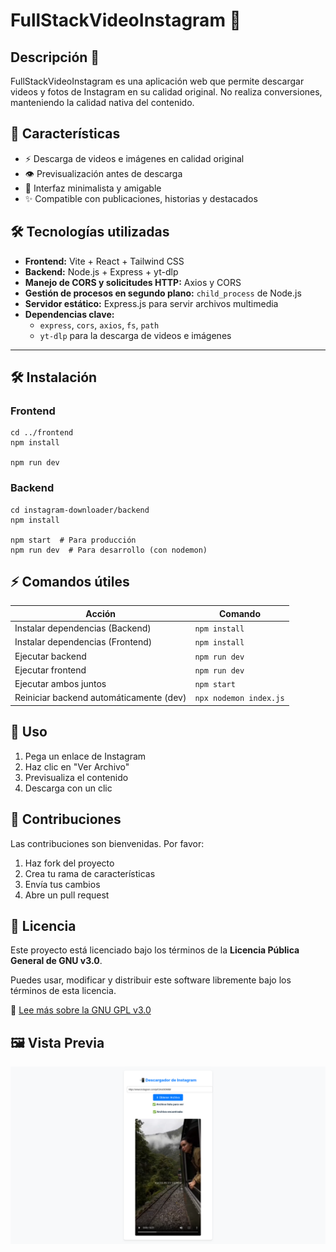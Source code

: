 # FullStackVideoInstagram 📸

## Descripción 🎯

FullStackVideoInstagram es una aplicación web que permite descargar videos y fotos de Instagram en su calidad original. No realiza conversiones, manteniendo la calidad nativa del contenido.

## 🚀 Características

- ⚡ Descarga de videos e imágenes en calidad original
- 👁️ Previsualización antes de descarga
- 💫 Interfaz minimalista y amigable
- ✨ Compatible con publicaciones, historias y destacados

## 🛠 Tecnologías utilizadas

- **Frontend:** Vite + React + Tailwind CSS
- **Backend:** Node.js + Express + yt-dlp
- **Manejo de CORS y solicitudes HTTP:** Axios y CORS
- **Gestión de procesos en segundo plano:** `child_process` de Node.js
- **Servidor estático:** Express.js para servir archivos multimedia
- **Dependencias clave:**
  - `express`, `cors`, `axios`, `fs`, `path`
  - `yt-dlp` para la descarga de videos e imágenes

---

## 🛠️ Instalación

### Frontend

```
cd ../frontend
npm install

npm run dev

```

### Backend

```
cd instagram-downloader/backend
npm install

npm start  # Para producción
npm run dev  # Para desarrollo (con nodemon)

```

## ⚡ Comandos útiles

| Acción                                  | Comando                |
| --------------------------------------- | ---------------------- |
| Instalar dependencias (Backend)         | `npm install`          |
| Instalar dependencias (Frontend)        | `npm install`          |
| Ejecutar backend                        | `npm run dev`          |
| Ejecutar frontend                       | `npm run dev`          |
| Ejecutar ambos juntos                   | `npm start`            |
| Reiniciar backend automáticamente (dev) | `npx nodemon index.js` |

## 📖 Uso

1. Pega un enlace de Instagram
2. Haz clic en "Ver Archivo"
3. Previsualiza el contenido
4. Descarga con un clic

## 🤝 Contribuciones

Las contribuciones son bienvenidas. Por favor:

1. Haz fork del proyecto
2. Crea tu rama de características
3. Envía tus cambios
4. Abre un pull request

## 📄 Licencia

Este proyecto está licenciado bajo los términos de la **Licencia Pública General de GNU v3.0**.

Puedes usar, modificar y distribuir este software libremente bajo los términos de esta licencia.

🔗 [Lee más sobre la GNU GPL v3.0](https://www.gnu.org/licenses/gpl-3.0.html)

## 🖼 Vista Previa

![Vista Previa del Proyecto](./Captura%20desde%202025-02-10%2002-04-22.png)
